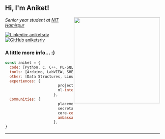 <h2> Hi, I'm Aniket!</h2>
<img align='right' src="https://i.imgur.com/OGeV1rZ.gif" width="280">
<p><em>Senior year student at <a href="http://nith.ac.in">NIT Hamirpur</a></em></p>

[![Linkedin: aniketsriv](https://img.shields.io/badge/-aniketsriv-blue?style=flat-square&logo=Linkedin&logoColor=white&link=https://www.linkedin.com/in/aniketsriv/)](https://www.linkedin.com/in/aniketsriv/)
[![GitHub aniketsriv](https://img.shields.io/github/followers/aniketsriv?label=follow&style=social)](https://github.com/aniketsriv)


### A little more info...  :)

```javascript
const aniket = {
  code: [Python, C, C++, PL-SQL],
  tools: [Arduino, LabVIEW, SHELL],
  other: [Data Structures, Linux, DBMS, MS Office, Adobe Illustrator, Markdown]
  experiences: {
                        project-intern: "Oracle Corporation",
                        ml-intern: "IIT Guwahati"
                      },
  Communities: {
                        placement-representative: "NIT Hamirpur",
                        secretary-departmental: "NIMBUS, NIT Hamirpur",
                        core-coordinator: "Team Vibhav, NIT Hamirpur",
                        ambassador: "MLSA'22"
                      },
}
```

---
